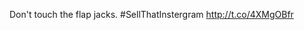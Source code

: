 Don't touch the flap jacks. #SellThatInstergram <a href="http://t.co/4XMgOBfr">http://t.co/4XMgOBfr</a>